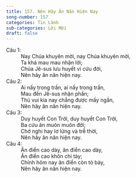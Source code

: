 ```yaml
---
title: 157. Nên Hãy Ăn Năn Hiện Nay
song-number: 157
categories: Tin Lành
sub-categories: Lời Mời
draft: false
---
```

<dl><dt>Câu 1:</dt><dd data-verse="1">Nay Chúa khuyên mời, nay Chúa khuyên mời, <br/>Ta khá mau mau nhận lời; <br/>Chúa Jê-sus lưu huyết vì cứu đời, <br/>Nên hãy ăn năn hiện nay. </dd><dt>Câu 2:</dt><dd data-verse="2">Ai nấy trong trần, ai nấy trong trần, <br/>Mau đến Jê-sus nhận phần; <br/>Thú vui kia nay chẳng được mấy ngần, <br/>Nên hãy ăn năn hiện nay. </dd><dt>Câu 3:</dt><dd data-verse="3">Duy huyết Con Trời, duy huyết Con Trời, <br/>Ba cứu ân muôn muôn đời; <br/>Chớ nghi hay lơ lửng và trễ thời, <br/>Nên hãy ăn năn hiện nay. </dd><dt>Câu 4:</dt><dd data-verse="4">Ân điển cao dày, ân điển cao dày, <br/>Ân điển cao khôn chi tày; <br/>Chính hôm nay ân điển còn tỏ bày, <br/>Nên hãy ăn năn hiện nay. </dd></dl>